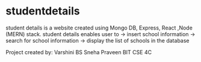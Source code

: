 # studentdetails
student details is a website created using Mongo DB, Express, React ,Node (MERN) stack.
student details enables user to
-> insert school information
-> search for school information
-> display the list of schools in the database

Project created by:
Varshini BS
Sneha Praveen 
BIT CSE 4C
